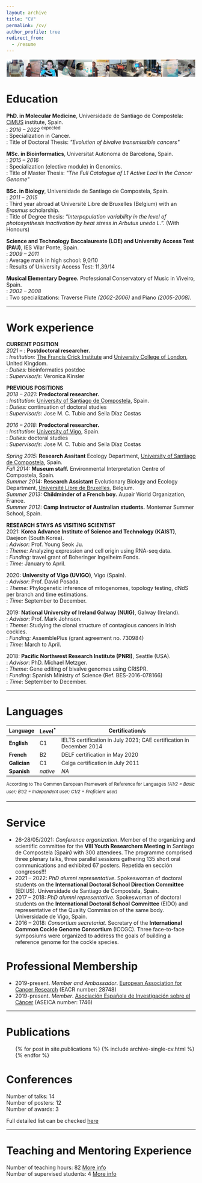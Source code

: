 ```yaml
---
layout: archive
title: "CV"
permalink: /cv/
author_profile: true
redirect_from:
  - /resume
---
```



<img src='/images/1_TiraFotosPhD-AliciaLBruzos.png'>  

Education
=======
**PhD. in Molecular Medicine**, Universidade de Santiago de Compostela: [CiMUS](https://www.usc.es/cimus/en) institute, Spain.  
:   *2016 – 2022* <sup>expected</sup>  
:   Specialization in Cancer.  
:   Title of Doctoral Thesis: _"Evolution of bivalve transmissible cancers"_  
  
**MSc. in Bioinformatics**, Universitat Autònoma de Barcelona, Spain.  
:   *2015 – 2016*	  
:   Specialization (elective module) in Genomics.  
:   Title of Master Thesis: _"The Full Catalogue of L1 Active Loci in the Cancer Genome"_  

**BSc. in Biology**, Universidade de Santiago de Compostela, Spain.  
:   *2011 – 2015* 	
:   Third year abroad at Université Libre de Bruxelles (Belgium) with an _Erasmus_ scholarship.  
:   Title of Degree thesis: _“Interpopulation variability in the level of photosynthesis inactivation by heat stress in Arbutus unedo L.”._ (With Honours)  
  
**Science and Technology Baccalaureate (LOE) and University Access Test (PAU)**, IES Vilar Ponte, Spain.  
:   *2009 – 2011*  
:   Average mark in high school: 9,0/10  
:   Results of University Access Test: 11,39/14  

**Musical Elementary Degree.** Professional Conservatory of Music in Viveiro, Spain.  
:   *2002 – 2008*  
:   Two specializations: Traverse Flute _(2002-2006)_ and Piano _(2005-2008)_.  

---

Work experience
=======

**CURRENT POSITION**  
_2021_ – 	    :	**Postdoctoral researcher.**  
:   *Institution:* [The Francis Crick Institute](https://www.crick.ac.uk/) and [University College of London](https://www.ucl.ac.uk/), United Kingdom.  
:   *Duties:* bioinformatics postdoc  
:   *Supervisor/s:* Veronica Kinsler  



**PREVIOUS POSITIONS**  
_2018 – 2021:_ **Predoctoral researcher.**  
:   *Institution:* [University of Santiago de Compostela](https://www.usc.es/gl), Spain.  
:   *Duties:* continuation of doctoral studies  
:   *Supervisor/s:* Jose M. C. Tubío and Seila Díaz Costas  

_2016 – 2018:_ **Predoctoral researcher.**  
:   *Institution:* [University of Vigo](https://www.uvigo.gal/en), Spain.  
:   *Duties:* doctoral studies  
:   *Supervisor/s:* Jose M. C. Tubío and Seila Díaz Costas  

_Spring 2015:_ **Research Assitant** Ecology Department, [University of Santiago de Compostela](https://www.usc.es/gl), Spain.  
_Fall 2014:_ **Museum staff.** Environmental Interpretation Centre of Compostela, Spain.  
_Summer 2014:_ **Research Assistant** Evolutionary Biology and Ecology Department, [Université Libre de Bruxelles](https://www.ulb.be/en), Belgium.  
_Summer 2013:_ **Childminder of a French boy.** Aupair World Organization, France.  
_Summer 2012:_ **Camp Instructor of Australian students.** Montemar Summer School, Spain.  

**RESEARCH STAYS AS VISITING SCIENTIST**  
2021: **Korea Advance Institute of Science and Technology (KAIST)**, Daejeon (South Korea).  
:   *Advisor:* Prof. Young Seok Ju.  
:   *Theme:* Analyzing expression and cell origin using RNA-seq data.  
:   *Funding:* travel grant of Boheringer Ingelheim Fonds.  
:   *Time:* January to April.  

2020: **University of Vigo (UVIGO)**, Vigo (Spain).  
:   *Advisor:* Prof. David Posada.  
:   *Theme:* Phylogenetic inference of mitogenomes, topology testing, dNdS per branch and time estimations.  
:   *Time:* September to December.  

2019: **National University of Ireland Galway (NUIG)**, Galway (Ireland).  
:   *Advisor*: Prof. Mark Johnson.  
:   *Theme:* Studying the clonal structure of contagious cancers in Irish cockles.  
:   *Funding:* AssemblePlus (grant agreement no. 730984)  
:   *Time:* March to April.  

2018: **Pacific Northwest Research Institute (PNRI)**, Seattle (USA).  
:   *Advisor*: PhD. Michael Metzger.  
:   *Theme*: Gene editing of bivalve genomes using CRISPR.  
:   *Funding*: Spanish Ministry of Science (Ref. BES-2016-078166)  
:   *Time*: September to December.  

---

Languages
=======

| Language | Level<sup>*</sup> | Certification/s |
| ------------- | ------------- | ------------- | 
| **English** | C1 | IELTS certification in July 2021; CAE certification in December 2014 |
| **French** | B2 | DELF certification in May 2020 |
| **Galician** | C1 | Celga certification in July 2011 |
| **Spanish** | _native_ | _NA_ |

<sup>According to The Common European Framework of Reference for Languages *(A1/2 = Basic user; B1/2 = Independent user; C1/2 = Proficient user)* </sup> 

---

Service
======
* 26-28/05/2021: _Conference organization_. Member of the organizing and scientific committee for the **VIII Youth Researchers Meeting** in Santiago de Compostela (Spain) with 300 attendees. The programme comprised three plenary talks, three parallel sessions gathering 135 short oral communications and exhibited 67 posters. Repetida en sección congresos!!!
* 2021 – 2022: _PhD alumni representative_. Spokeswoman of doctoral students on the **International Doctoral School Direction Committee** (EDIUS). Universidade de Santiago de Compostela, Spain.
* 2017 – 2018: _PhD alumni representative_. Spokeswoman of doctoral students on the **International Doctoral School Committee** (EIDO) and representative of the Quality Commission of the same body. Universidade de Vigo, Spain.
* 2016 – 2018: _Consortium secretariat_. Secretary of the **International Common Cockle Genome Consortium** (ICCGC). Three face-to-face symposiums were organized to address the goals of building a reference genome for the cockle species. 


Professional Membership
======
* 2019-present.	_Member and Ambassador_. [European Association for Cancer Research](https://www.eacr.org/) (EACR number: 28748) 
* 2019-present.	_Member_. [Asociación Española de Investigación sobre el Cáncer](https://www.aseica.es) (ASEICA number: 1746) 

---

Publications
======
  <ul>{% for post in site.publications %}
    {% include archive-single-cv.html %}
  {% endfor %}</ul>
  
Conferences
======

Number of talks: 14  
Number of posters: 12  
Number of awards: 3  

Full detailed list can be checked [here](https://albruzos.github.io/talks/)  

---

Teaching and Mentoring Experience
======

Number of teaching hours: 82 [More info](https://albruzos.github.io/teaching/university-teaching)  
Number of supervised students: 4 [More info](https://albruzos.github.io/teaching/supervision)      
